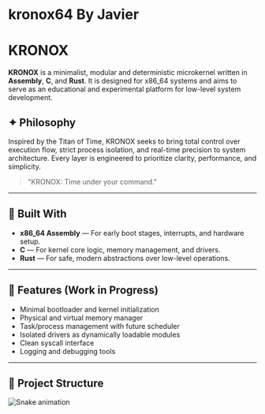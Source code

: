 # kronox64 By Javier

# KRONOX

**KRONOX** is a minimalist, modular and deterministic microkernel written in **Assembly**, **C**, and **Rust**. It is designed for x86_64 systems and aims to serve as an educational and experimental platform for low-level system development.

## ✦ Philosophy

Inspired by the Titan of Time, KRONOX seeks to bring total control over execution flow, strict process isolation, and real-time precision to system architecture. Every layer is engineered to prioritize clarity, performance, and simplicity.

> "KRONOX: Time under your command."

---

## 🔧 Built With

- **x86_64 Assembly** — For early boot stages, interrupts, and hardware setup.
- **C** — For kernel core logic, memory management, and drivers.
- **Rust** — For safe, modern abstractions over low-level operations.

---

## 🚀 Features (Work in Progress)

- Minimal bootloader and kernel initialization
- Physical and virtual memory manager
- Task/process management with future scheduler
- Isolated drivers as dynamically loadable modules
- Clean syscall interface
- Logging and debugging tools

---

## 📂 Project Structure



<img src="https://raw.githubusercontent.com/KRONOX-Javier/KRONOX-Javier/output/snake.svg" alt="Snake animation" />

###

